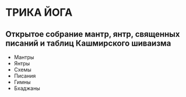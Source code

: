 # ТРИКА ЙОГА
## Открытое собрание мантр, янтр, священных писаний и таблиц Кашмирского шиваизма


- Мантры
- Янтры
- Схемы
- Писания
- Гимны
- Бхаджаны